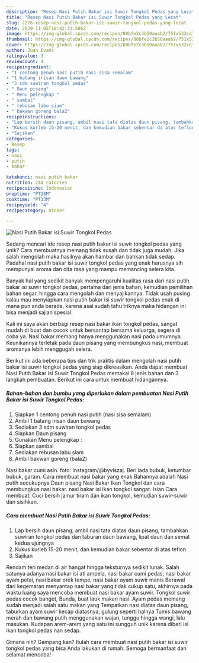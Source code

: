 ```yaml
---
description: "Resep Nasi Putih Bakar isi Suwir Tongkol Pedas yang Lezat"
title: "Resep Nasi Putih Bakar isi Suwir Tongkol Pedas yang Lezat"
slug: 2276-resep-nasi-putih-bakar-isi-suwir-tongkol-pedas-yang-lezat
date: 2020-11-05T18:42:33.586Z
image: https://img-global.cpcdn.com/recipes/88bfe2c3b50aaab2/751x532cq70/nasi-putih-bakar-isi-suwir-tongkol-pedas-foto-resep-utama.jpg
thumbnail: https://img-global.cpcdn.com/recipes/88bfe2c3b50aaab2/751x532cq70/nasi-putih-bakar-isi-suwir-tongkol-pedas-foto-resep-utama.jpg
cover: https://img-global.cpcdn.com/recipes/88bfe2c3b50aaab2/751x532cq70/nasi-putih-bakar-isi-suwir-tongkol-pedas-foto-resep-utama.jpg
author: Juan Evans
ratingvalue: 3
reviewcount: 4
recipeingredient:
- "1 centong penuh nasi putih nasi sisa semalam"
- "1 batang irisan daun bawang"
- "3 sdm suwiran tongkol pedas"
- " Daun pisang"
- " Menu pelengkap "
- " sambal"
- " rebusan labu siam"
- " bakwan goreng bala2"
recipeinstructions:
- "Lap bersih daun pisang, ambil nasi tata diatas daun pisang, tambahkan suwiran tongkol pedas dan taburan daun bawang, lipat daun dan semat kedua ujungnya"
- "Kukus kurleb 15-20 menit, dan kemudian bakar sebentar di atas teflon"
- "Sajikan"
categories:
- Resep
tags:
- nasi
- putih
- bakar

katakunci: nasi putih bakar 
nutrition: 244 calories
recipecuisine: Indonesian
preptime: "PT38M"
cooktime: "PT33M"
recipeyield: "4"
recipecategory: Dinner

---
```



![Nasi Putih Bakar isi Suwir Tongkol Pedas](https://img-global.cpcdn.com/recipes/88bfe2c3b50aaab2/751x532cq70/nasi-putih-bakar-isi-suwir-tongkol-pedas-foto-resep-utama.jpg)

Sedang mencari ide resep nasi putih bakar isi suwir tongkol pedas yang unik? Cara membuatnya memang tidak susah dan tidak juga mudah. Jika salah mengolah maka hasilnya akan hambar dan bahkan tidak sedap. Padahal nasi putih bakar isi suwir tongkol pedas yang enak harusnya sih mempunyai aroma dan cita rasa yang mampu memancing selera kita.

Banyak hal yang sedikit banyak mempengaruhi kualitas rasa dari nasi putih bakar isi suwir tongkol pedas, pertama dari jenis bahan, kemudian pemilihan bahan segar, hingga cara mengolah dan menyajikannya. Tidak usah pusing kalau mau menyiapkan nasi putih bakar isi suwir tongkol pedas enak di mana pun anda berada, karena asal sudah tahu triknya maka hidangan ini bisa menjadi sajian spesial.

Kali ini saya akan berbagi resep nasi bakar ikan tongkol pedas, sangat mudah di buat dan cocok untuk bersantap bersama keluarga, segera di coba ya. Nasi bakar memang hanya menggunakan nasi pada umumnya. Keunikannya terletak pada daun pisang yang membungkus nasi, membuat aromanya lebih menggugah selera.


Berikut ini ada beberapa tips dan trik praktis dalam mengolah nasi putih bakar isi suwir tongkol pedas yang siap dikreasikan. Anda dapat membuat Nasi Putih Bakar isi Suwir Tongkol Pedas memakai 8 jenis bahan dan 3 langkah pembuatan. Berikut ini cara untuk membuat hidangannya.

<!--inarticleads1-->

##### Bahan-bahan dan bumbu yang diperlukan dalam pembuatan Nasi Putih Bakar isi Suwir Tongkol Pedas:

1. Siapkan 1 centong penuh nasi putih (nasi sisa semalam)
1. Ambil 1 batang irisan daun bawang
1. Sediakan 3 sdm suwiran tongkol pedas
1. Siapkan  Daun pisang
1. Gunakan  Menu pelengkap :
1. Siapkan  sambal
1. Sediakan  rebusan labu siam
1. Ambil  bakwan goreng (bala2)


Nasi bakar cumi asin. foto: Instagram/@byviszaj. Beri lada bubuk, ketumbar bubuk, garam. Cara membuat nasi bakar yang enak Bahannya adalah Nasi putih secukupnya Daun pisang Nasi Bakar Ikan Tongkol dan cara membungkus nasi bakar. nasi bakar isi ikan tongkol sangat. Isian Cara membuat: Cuci bersih jamur tiram dan ikan tongkol, kemudian suwir-suwir dan sisihkan. 

<!--inarticleads2-->

##### Cara membuat Nasi Putih Bakar isi Suwir Tongkol Pedas:

1. Lap bersih daun pisang, ambil nasi tata diatas daun pisang, tambahkan suwiran tongkol pedas dan taburan daun bawang, lipat daun dan semat kedua ujungnya
1. Kukus kurleb 15-20 menit, dan kemudian bakar sebentar di atas teflon
1. Sajikan


Rendam teri medan di air hangat hingga teksturnya sedikit lunak. Salah satunya adanya nasi bakar isi ati ampela, nasi bakar cumi pedas, nasi bakar ayam petai, nasi bakar orek tempe, nasi bakar ayam suwir manis Berawal dari kegemaran menyantap nasi bakar yang tidak cukup satu, akhirnya pada waktu luang saya mencoba membuat nasi bakar ayam suwir. Tongkol suwir pedas cocok banget, Bunda, buat lauk makan nasi. Ayam pedas memang sudah menjadi salah satu makan yang Tempatkan nasi diatas daun pisang, taburkan ayam suwir kecap diatasnya, gulung seperti halnya Tumis bawang merah dan bawang putih menggunakan wajan, tunggu hingga wangi, lalu masukan. Kudapan arem-arem yang satu ini sungguh unik karena diberi isi ikan tongkol pedas nan sedap. 

Gimana nih? Gampang kan? Itulah cara membuat nasi putih bakar isi suwir tongkol pedas yang bisa Anda lakukan di rumah. Semoga bermanfaat dan selamat mencoba!
